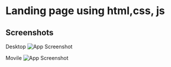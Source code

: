 
# Landing page using html,css, js

 
## Screenshots

Desktop
![App Screenshot](https://i.ibb.co/NKLLRLc/Landing-Page-Kotland-Desktop.png)

Movile
![App Screenshot](https://i.ibb.co/ypFptPv/Landing-Page-Kotland-Movile.png)


